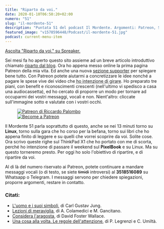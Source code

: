 ```yaml
---
title: "Riparto da voi."
date: 2020-01-10T06:50:20+02:00
numero: "51"
slug: "il-mordente-51"
description: "Puntata 51 del podcast Il Mordente. Argomenti: Patreon, Scuola di recensioni, running, libri, Linux. Autore: Riccardo Palombo"
featured_image: "v1578596448/Podcast/il-mordente-51.jpg"
podcast: current-menu-item
---
```


<a class="spreaker-player" href="https://www.spreaker.com/episode/21514210" data-resource="episode_id=21514210" data-width="100%" data-height="200px" data-theme="light" data-playlist="false" data-playlist-continuous="false" data-autoplay="false" data-live-autoplay="false" data-chapters-image="true" data-episode-image-position="right" data-hide-logo="false" data-hide-likes="false" data-hide-comments="false" data-hide-sharing="false" data-hide-download="true">Ascolta "Riparto da voi." su Spreaker.</a>

Sei mesi fa ho aperto questo sito assieme ad un breve articolo introduttivo chiamato [riparto dal blog](/articoli/nuovo-sito-riccardo-palombo/ "Leggi il primo post di questo blog"). Ora ho appena messo online la prima pagina Patreon della mia vita. Ed anche una nuova [sezione supporter](/supporter/ "Ecco come diventare supporter") per spiegare bene tutto. Con Patreon potete aiutarmi a concretizzare le idee nonché a pagare le spese vive dei video che <abbr title="Scuola di recensioni">ho intenzione di girare</abbr>. Ho preparato tre piani, con benefit e riconoscimenti crescenti (nell'ultimo vi spedisco a casa una audiocassetta), ed ho cercato di proporre un modo per tornare ad occuparmi dei vostri messaggi, vocali e non. Nient'altro: cliccate sull'immagine sotto e valutate con i vostri occhi.

<a
                        href="https://www.patreon.com/riccardopalombo"
                        target="_blank" rel="nofollow noopener" title="Vai alla mia pagina Patreon">
<figure><img src="/img/articoli/patreon-riccardo-palombo.jpg" alt="Patreon di Riccardo Palombo" class="lazyload"></br>
<img
                            src="/img/patreon-riccardopalombo.png" alt="Become a Patreon" class="lazyload">
                            </figure>
                            </a>  

Il Mordente 51 parla soprattutto di questo, anche se nei 13 minuti torno su **Linux**, torno sulla gara che ho corso per la befana, torno sui libri che ho appena finito di leggere e su quelli che vorrei scoprire da voi. Solite cose. Ora scrivo queste righe sul ThinkPad X1 che ho portato con me di scorta, perché ho intenzione di passare il weekend sul **PixelBook** e su Linux. Ma su questo torneremo presto. Per oggi ho solo l'obiettivo di ripartire, e di ripartire da voi.

Al di là del numero riservato ai Patreon, potete continuare a mandare messaggi vocali (o di testo, se siete ~~timidi~~ introversi) al <strong>3518516089</strong> su Whatsapp o Telegram. I messaggi servono per chiedere spiegazioni, proporre argomenti, restare in contatto.

### Citati:
<ul>
<li><a href="https://amzn.to/35Ck6WM" target="_blank" rel="nofollow noopener" title="Vedi il libro L'uomo e i suoi singoli">L'uomo e i suoi simboli</a>, di Carl Gustav Jung.</li>
<li><a href="https://amzn.to/2Djq3MG" target="_blank" rel="nofollow noopener" title="Vedi il libro Lezioni di meraviglia">Lezioni di meraviglia</a>, di A. Colamedici e M. Gancitano.</li>
<li><a href="https://amzn.to/2Fy51es" target="_blank" rel="nofollow noopener" title="Vedi il libro Considera l'aragosta">Considera l'aragosta</a>, di David Foster Wallace.</li>
<li><a href="https://amzn.to/2Dpd0tk" target="_blank" rel="nofollow noopener" title="Vedi il libro Una cosa alla volta. Le regole dell'attenzione">Una cosa alla volta. Le regole dell'attenzione</a>, di P. Legrenzi e C. Umiltà.</li>
</ul>